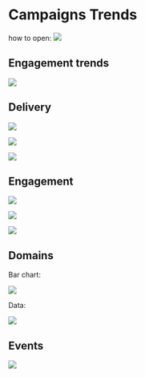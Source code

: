 # Campaigns Trends

how to open:
![](images/trends_button.png)


## Engagement trends

![](images/trends_engagement.png)

## Delivery

![](images/trends_delivery_time.png)

![](images/trends_delivery_bar.png)

![](images/trends_delivery_data.png)

## Engagement

![](images/trends_engagement_time.png)

![](images/trends_engagement_bar.png)

![](images/trends_engagment_data.png)

## Domains

Bar chart:

![](images/trends_domains_bar.png)


Data:

![](images/trends_domains_data.png)

## Events

![](images/trends_events.png)